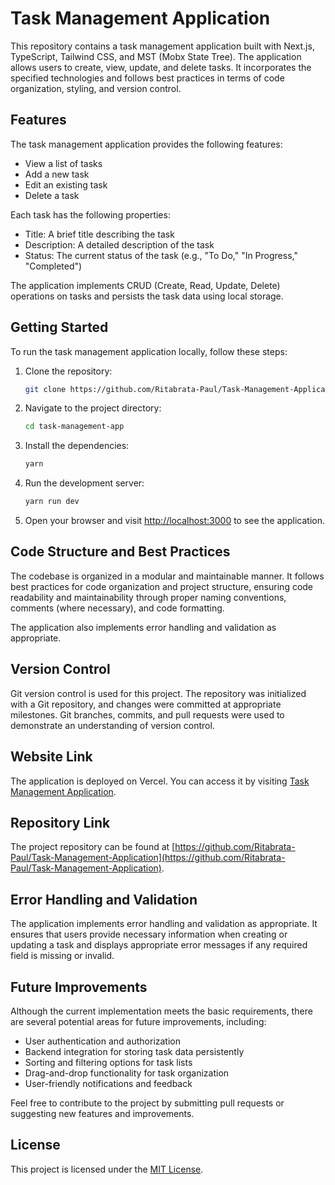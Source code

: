 # Task Management Application

This repository contains a task management application built with Next.js, TypeScript, Tailwind CSS, and MST (Mobx State Tree). The application allows users to create, view, update, and delete tasks. It incorporates the specified technologies and follows best practices in terms of code organization, styling, and version control.

## Features

The task management application provides the following features:

- View a list of tasks
- Add a new task
- Edit an existing task
- Delete a task

Each task has the following properties:

- Title: A brief title describing the task
- Description: A detailed description of the task
- Status: The current status of the task (e.g., "To Do," "In Progress," "Completed")

The application implements CRUD (Create, Read, Update, Delete) operations on tasks and persists the task data using local storage.

## Getting Started

To run the task management application locally, follow these steps:

1. Clone the repository:

   ```bash
   git clone https://github.com/Ritabrata-Paul/Task-Management-Application.git
   ```

2. Navigate to the project directory:

   ```bash
   cd task-management-app
   ```

3. Install the dependencies:

   ```bash
   yarn
   ```

4. Run the development server:

   ```bash
   yarn run dev
   ```

5. Open your browser and visit [http://localhost:3000](http://localhost:3000) to see the application.

## Code Structure and Best Practices

The codebase is organized in a modular and maintainable manner. It follows best practices for code organization and project structure, ensuring code readability and maintainability through proper naming conventions, comments (where necessary), and code formatting.

The application also implements error handling and validation as appropriate.

## Version Control

Git version control is used for this project. The repository was initialized with a Git repository, and changes were committed at appropriate milestones. Git branches, commits, and pull requests were used to demonstrate an understanding of version control.

## Website Link

The application is deployed on Vercel. You can access it by visiting [Task Management Application](https://vercel.com/ritabrata-paul/task-management-application).

## Repository Link

The project repository can be found at [https://github.com/Ritabrata-Paul/Task-Management-Application](https://github.com/Ritabrata-Paul/Task-Management-Application).

## Error Handling and Validation

The application implements error handling and validation as appropriate. It ensures that users provide necessary information when creating or updating a task and displays appropriate error messages if any required field is missing or invalid.

## Future Improvements

Although the current implementation meets the basic requirements, there are several potential areas for future improvements, including:

- User authentication and authorization
- Backend integration for storing task data persistently
- Sorting and filtering options for task lists
- Drag-and-drop functionality for task organization
- User-friendly notifications and feedback

Feel free to contribute to the project by submitting pull requests or suggesting new features and improvements.

## License

This project is licensed under the [MIT License](LICENSE).
